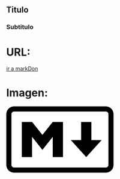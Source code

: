 ## Titulo

### Subtitulo

# URL:
[ir a markDon](https://markdown.es/)

# Imagen:
![una imagen](mark.png)